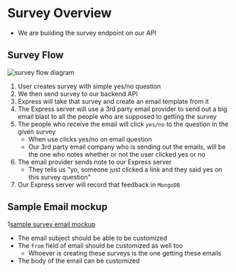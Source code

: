 # Survey Overview
* We are building the survey endpoint on our API

## Survey Flow
![survey flow diagram](https://i.imgur.com/vZKgvb1.png)

1. User creates survey with simple yes/no question
2. We then send survey to our backend API
3. Express will take that survey and create an email template from it
4. The Express server will use a 3rd party email provider to send out a big email blast to all the people who are supposed to getting the survey
5. The people who receive the email will click `yes/no` to the question in the given survey
    * When use clicks yes/no on email question
    * Our 3rd party email company who is sending out the emails, will be the one who notes whether or not the user clicked yes or no
6. The email provider sends note to our Express server
    * They tells us "yo, someone just clicked a link and they said yes on this survey question"
7. Our Express server will record that feedback in `MongoDB`

## Sample Email mockup
1[sample survey email mockup](https://i.imgur.com/4WNqhQB.png)

* The email subject should be able to be customized
* The `from` field of email should be customized as well too
    - Whoever is creating these surveys is the one getting these emails
* The body of the email can be customized
